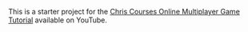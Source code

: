 This is a starter project for the [Chris Courses Online Multiplayer Game Tutorial](https://www.youtube.com/watch?v=Wcvqnx14cZA) available on YouTube.
